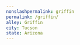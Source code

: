 ```yaml
---
﻿nonslashpermalink: griffin
permalink: /griffin/
alley: Griffin
city: Tucson
state: Arizona
---
```

